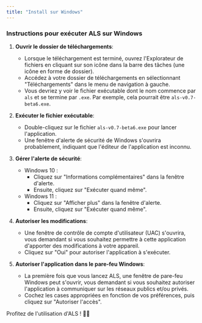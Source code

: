 ```yaml
---
title: "Install sur Windows"
---
```


<div class="content-wrapper">
<!-- markdown content start -->

### Instructions pour exécuter ALS sur Windows

1. **Ouvrir le dossier de téléchargements**:
   - Lorsque le téléchargement est terminé, ouvrez l'Explorateur de fichiers en cliquant sur son icône dans la barre des tâches (une icône en forme de dossier).
   - Accédez à votre dossier de téléchargements en sélectionnant "Téléchargements" dans le menu de navigation à gauche.
   - Vous devriez y voir le fichier exécutable dont le nom commence par `als` et se termine par `.exe`. Par exemple, cela pourrait être `als-v0.7-beta6.exe`.

2. **Exécuter le fichier exécutable**:
   - Double-cliquez sur le fichier `als-v0.7-beta6.exe` pour lancer l'application.
   - Une fenêtre d'alerte de sécurité de Windows s'ouvrira probablement, indiquant que l'éditeur de l'application est inconnu.

3. **Gérer l'alerte de sécurité**:
   - Windows 10 :
     - Cliquez sur "Informations complémentaires" dans la fenêtre d'alerte.
     - Ensuite, cliquez sur "Exécuter quand même".
   - Windows 11 :
     - Cliquez sur "Afficher plus" dans la fenêtre d'alerte.
     - Ensuite, cliquez sur "Exécuter quand même".

4. **Autoriser les modifications**:
   - Une fenêtre de contrôle de compte d'utilisateur (UAC) s'ouvrira, vous demandant si vous souhaitez permettre à cette application d'apporter des modifications à votre appareil.
   - Cliquez sur "Oui" pour autoriser l'application à s'exécuter.

5. **Autoriser l'application dans le pare-feu Windows**:
   - La première fois que vous lancez ALS, une fenêtre de pare-feu Windows peut s'ouvrir, vous demandant si vous souhaitez autoriser l'application à communiquer sur les réseaux publics et/ou privés.
   - Cochez les cases appropriées en fonction de vos préférences, puis cliquez sur "Autoriser l'accès".

Profitez de l'utilisation d'ALS ! 🚀✨

<!-- markdown content end -->
</div>
